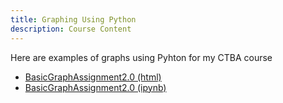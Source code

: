 ```yaml
---
title: Graphing Using Python
description: Course Content
---
```

Here are examples of graphs using Pyhton for my CTBA course
- [BasicGraphAssignment2.0 (html)](BasicGraphAssignment2.0.html)
- [BasicGraphAssignment2.0 (ipynb)](BasicGraphAssignment2.0.ipynb)
